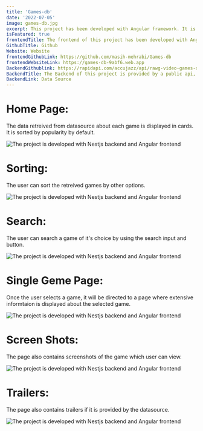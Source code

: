 ```yaml
---
title: 'Games-db'
date: '2022-07-05'
image: games-db.jpg
excerpt: This project has been developed with Angular framework. It is website that shows information about the games. The data is provied by a public api (rapidapi). A breif summary of the project with required links are available below. For complete documentation of this project Click here. 
isFeatured: true
frontendTitle: The frontend of this project has been developed with Angular and deployed on Firebase. The code can be viewed on github and the website can be visited with the following links 
GithubTitle: Github
Website: Website
frontendGithubLink: https://github.com/masih-mehrabi/Games-db
frontendWebsiteLink: https://games-db-9abf6.web.app
BackendGithublink: https://rapidapi.com/accujazz/api/rawg-video-games-database/
BackendTitle: The Backend of this project is provided by a public api, RAWG provides the data for the games that are diplayed in this project. The link tho the data source is provided belowy
BackendLink: Data Source
---
```


# Home Page:

The data retreived from datasource about each game is displayed in cards. It is sorted by popularity by default.

![The project is developed with Nestjs backend and Angular frontend](games-db-home-page.png)


# Sorting:

The user can sort the retreived games by other options.

![The project is developed with Nestjs backend and Angular frontend](games-db-sorting.png)


# Search:

The user can search a game of it's choice by using the search input and button.

![The project is developed with Nestjs backend and Angular frontend](games-db-search.png)


# Single Geme Page:

Once the user selects a game, it will be directed to a page where extensive informtaion is displayed about the selected game. 

![The project is developed with Nestjs backend and Angular frontend](games-db-single-game.png)


# Screen Shots:

The page also contains screenshots of the game which user can view.

![The project is developed with Nestjs backend and Angular frontend](games-db-screenshot.png)


# Trailers:

The page also contains trailers if it is provided by the datasource.

![The project is developed with Nestjs backend and Angular frontend](games-db-trailers.png)